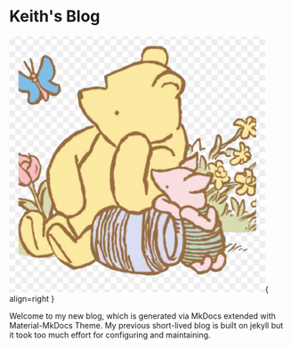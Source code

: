 # Keith's Blog

![ ](assets/main_logo.png){ align=right }


Welcome to my new blog, which is generated via MkDocs extended with Material-MkDocs Theme.
My previous short-lived blog is built on jekyll but it took too much effort for configuring and maintaining.